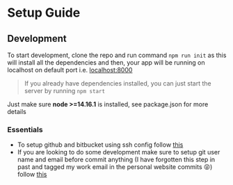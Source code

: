 # Setup Guide

## Development

To start development, clone the repo and run command `npm run init` as this will install all the dependencies and then, your app will be running on localhost on default port i.e. [localhost:8000](https://localhost:8000)

> If you already have dependencies installed, you can just start the server by running `npm start`

Just make sure **node >=14.16.1** is installed, see package.json for more details

### Essentials

- To setup github and bitbucket using ssh config follow [this](https://gist.github.com/rosswd/e1afd2b0b0d515517eac#gistcomment-1709305)
- If you are looking to do some development make sure to setup git user name and email before commit anything (I have forgotten this step in past and tagged my work email in the personal website commits 😝) follow [this](https://docs.github.com/en/account-and-profile/setting-up-and-managing-your-github-user-account/managing-email-preferences/setting-your-commit-email-address#setting-your-email-address-for-a-single-repository)
